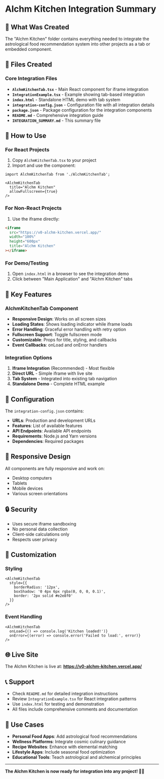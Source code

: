 # Alchm Kitchen Integration Summary

## 🎯 What Was Created

The "Alchm Kitchen" folder contains everything needed to integrate the
astrological food recommendation system into other projects as a tab or embedded
component.

## 📁 Files Created

### Core Integration Files

- **`AlchmKitchenTab.tsx`** - Main React component for iframe integration
- **`IntegrationExample.tsx`** - Example showing tab-based integration
- **`index.html`** - Standalone HTML demo with tab system
- **`integration-config.json`** - Configuration file with all integration
  details
- **`package.json`** - Package configuration for the integration components
- **`README.md`** - Comprehensive integration guide
- **`INTEGRATION_SUMMARY.md`** - This summary file

## 🚀 How to Use

### For React Projects

1. Copy `AlchmKitchenTab.tsx` to your project
2. Import and use the component:

```tsx
import AlchmKitchenTab from './AlchmKitchenTab';

<AlchmKitchenTab
  title="Alchm Kitchen"
  allowFullscreen={true}
/>
```

### For Non-React Projects

1. Use the iframe directly:

```html
<iframe
  src="https://v0-alchm-kitchen.vercel.app/"
  width="100%"
  height="600px"
  title="Alchm Kitchen"
></iframe>
```

### For Demo/Testing

1. Open `index.html` in a browser to see the integration demo
2. Click between "Main Application" and "Alchm Kitchen" tabs

## 🌟 Key Features

### AlchmKitchenTab Component

- **Responsive Design**: Works on all screen sizes
- **Loading States**: Shows loading indicator while iframe loads
- **Error Handling**: Graceful error handling with retry option
- **Fullscreen Support**: Toggle fullscreen mode
- **Customizable**: Props for title, styling, and callbacks
- **Event Callbacks**: onLoad and onError handlers

### Integration Options

1. **Iframe Integration** (Recommended) - Most flexible
2. **Direct URL** - Simple iframe with live site
3. **Tab System** - Integrated into existing tab navigation
4. **Standalone Demo** - Complete HTML example

## 🔧 Configuration

The `integration-config.json` contains:

- **URLs**: Production and development URLs
- **Features**: List of available features
- **API Endpoints**: Available API endpoints
- **Requirements**: Node.js and Yarn versions
- **Dependencies**: Required packages

## 📱 Responsive Design

All components are fully responsive and work on:

- Desktop computers
- Tablets
- Mobile devices
- Various screen orientations

## 🔒 Security

- Uses secure iframe sandboxing
- No personal data collection
- Client-side calculations only
- Respects user privacy

## 🎨 Customization

### Styling

```tsx
<AlchmKitchenTab
  style={{
    borderRadius: '12px',
    boxShadow: '0 4px 6px rgba(0, 0, 0, 0.1)',
    border: '2px solid #e2e8f0'
  }}
/>
```

### Event Handling

```tsx
<AlchmKitchenTab
  onLoad={() => console.log('Kitchen loaded!')}
  onError={(error) => console.error('Failed to load:', error)}
/>
```

## 🌐 Live Site

The Alchm Kitchen is live at: **https://v0-alchm-kitchen.vercel.app/**

## 📞 Support

- Check `README.md` for detailed integration instructions
- Review `IntegrationExample.tsx` for React integration patterns
- Use `index.html` for testing and demonstration
- All files include comprehensive comments and documentation

## 🎯 Use Cases

- **Personal Food Apps**: Add astrological food recommendations
- **Wellness Platforms**: Integrate cosmic culinary guidance
- **Recipe Websites**: Enhance with elemental matching
- **Lifestyle Apps**: Include seasonal food optimization
- **Educational Tools**: Teach astrological and alchemical principles

---

**The Alchm Kitchen is now ready for integration into any project! 🍳✨**
